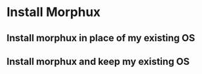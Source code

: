 # Install Morphux

## Install morphux in place of my existing OS

## Install morphux and keep my existing OS
